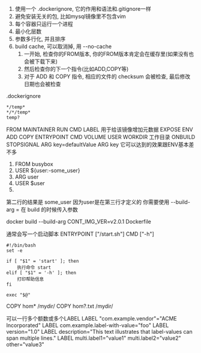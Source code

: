 1. 使用一个 .dockerignore, 它的作用和语法和.gitignore一样
2. 避免安装无关的包, 比如mysql镜像里不包含vim
3. 每个容器只运行一个进程
4. 最小化层数
5. 参数多行化, 并且排序
6. build cache, 可以取消掉, 用 --no-cache
	1. 一开始, 检查你的FROM版本, 你的FROM版本肯定会在缓存里(如果没有也会被下载下来)
	2. 然后检查你的下一个指令(比如ADD,COPY等)
	3. 对于 ADD 和 COPY 指令, 相应的文件的 checksum 会被检查, 最后修改日期也会被检查

.dockerignore
```
*/temp*
*/*/temp*
temp?
```

FROM
MAINTAINER
RUN
CMD
LABEL 用于给该镜像增加元数据
EXPOSE
ENV
ADD
COPY
ENTRYPOINT
CMD
VOLUME
USER
WORKDIR 工作目录
ONBUILD
STOPSIGNAL
ARG key=defaultValue
ARG key
它可以达到的效果跟ENV基本差不多

1. FROM busybox
2. USER ${user:-some_user}
3. ARG user
4. USER $user
5. 
第二行的结果是 some_user 因为user是在第三行才定义的
你需要使用 --build-arg <varname>=<value> 在 build 的时候传入参数

docker build --build-arg CONT_IMG_VER=v2.0.1 Dockerfile









通常会写一个启动脚本
ENTRYPOINT ["/start.sh"]
CMD ["-h"]

```
#!/bin/bash
set -e

if [ "$1" = 'start' ]; then
	执行命令 start
elif [ "$1" = '-h' ]; then
	打印帮助信息
fi

exec "$@"
```

COPY hom* /mydir/
COPY hom?.txt /mydir/


可以一行多个额数或多个LABEL
LABEL "com.example.vendor"="ACME Incorporated"
LABEL com.example.label-with-value="foo"
LABEL version="1.0"
LABEL description="This text illustrates that label-values can span multiple lines."
LABEL multi.label1="value1" multi.label2="value2" other="value3"

